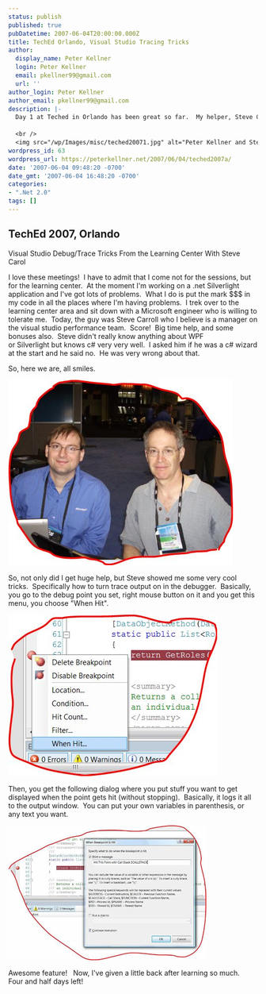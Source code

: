 ```yaml
---
status: publish
published: true
pubDatetime: 2007-06-04T20:00:00.000Z
title: TechEd Orlando, Visual Studio Tracing Tricks
author:
  display_name: Peter Kellner
  login: Peter Kellner
  email: pkellner99@gmail.com
  url: ''
author_login: Peter Kellner
author_email: pkellner99@gmail.com
description: |-
  Day 1 at Teched in Orlando has been great so far.  My helper, Steve Carroll, and a cool Visual Studio tip for doing tracking while debugging is explained.

  <br />
  <img src="/wp/Images/misc/teched20071.jpg" alt="Peter Kellner and Steve Carroll of Microsoft" />
wordpress_id: 63
wordpress_url: https://peterkellner.net/2007/06/04/teched2007a/
date: '2007-06-04 09:48:20 -0700'
date_gmt: '2007-06-04 16:48:20 -0700'
categories:
- ".Net 2.0"
tags: []
---
```

<h2>TechEd 2007, Orlando</h2>
<p>Visual Studio Debug/Trace Tricks From the Learning Center With Steve Carol</p>
<p>I love these meetings!&#160; I have to admit that I come not for the sessions, but for the learning center.&#160; At the moment I'm working on a .net Silverlight application and I've got lots of problems.&#160; What I do is put the mark $$$ in my code in all the places where I'm having problems.&#160; I trek over to the learning center area and sit down with a Microsoft engineer who is willing to tolerate me.&#160; Today, the guy was Steve Carroll who I believe is a manager on the visual studio performance team.&#160; Score!&#160; Big time help, and some bonuses also.&#160; Steve didn't really know anything about WPF   <br />or Silverlight but knows c# very very well.&#160; I asked him if he was a c# wizard at the start and he said no.&#160; He was very wrong about that.</p>
<p> <!--more-->
<p>So, here we are, all smiles.</p>
<p><img alt="Peter Kellner and Steve Carroll of Microsoft" src="/wp/wp-content/uploads/2007/06/teched20071.jpg" /></p>
<p>So, not only did I get huge help, but Steve showed me some very cool tricks.&#160; Specifically how to turn trace output on in the debugger.&#160; Basically, you go to the debug point you set, right mouse button on it and you get this menu, you choose &quot;When Hit&quot;.</p>
<p><img alt="Right Mouse on Break Point" src="/wp/wp-content/uploads/2007/06/teched20072.jpg" /></p>
<p>Then, you get the following dialog where you put stuff you want to get displayed when the point gets hit (without stopping).&#160; Basically, it logs it all to the output window.&#160; You can put your own variables in parenthesis, or any text you want.</p>
<p><img alt="The When Hit Window" src="/wp/wp-content/uploads/2007/06/teched20073.jpg" /></p>
<p>Awesome feature!&#160;&#160; Now, I've given a little back after learning so much.&#160; Four and half days left!</p>
